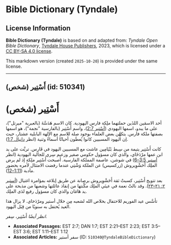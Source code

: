 # Bible Dictionary (Tyndale)

## License Information

**Bible Dictionary (Tyndale)** is based on and adapted from: _Tyndale Open Bible Dictionary_, [Tyndale House Publishers](https://tyndaleopenresources.com/), 2023, which is licensed under a [CC BY-SA 4.0 license](https://creativecommons.org/licenses/by-sa/4.0/legalcode.en).

This markdown version (created `2025-10-20`) is provided under the same license.



--------------------------------

## أَسْتِير (شخص) (id: 510341)

أَسْتِير (شخص)
==============

أحد الاسمَين اللذَين حملتهما ملِكة فارس اليهودية. كان الاسم هَدَسَّةَ (بالعبرية "ميرتل")، على ما يبدو، اسمها اليهودي ([أسْتير 2:7](https://ref.ly/Esth2:7))، واسم أَسْتِير (بالفارسية "نجمة")، هو اسمها بصفتها ملكة فارس. يتكهَّن بعض العلماء بوجود صلة للاسم مع الإلهة البابلية عشتار، حيث إن اليهود المسبيين كانوا يُعطَون أحيانًا أسماءً وثنية (انظر [دانيال 1:7](https://ref.ly/Dan1:7)).

كانت أَسْتِير يتيمة من سِبط بَنْيَامِين عاشت مع المسبيين اليهود في فَارِس. تربَّت على يد ابن عمها مرْدَخَاي، والذي كان مسؤول حكومي صغير وزعيم سِري للجالية اليهودية (انظر [أستير 3:5–6](https://ref.ly/Esth3:5-Esth3:6)) في شوشن، عاصمة المملكة الفارسية. أصبحت أَسْتِير ملِكة إذ لم يرض الملِك أَحَشْوِيروش (زركسيس) عن الملكة وَشْتِي عندما رفضت الامتثال لأمره بحضور مأدبة ([1:11–12](https://ref.ly/Esth1:11-Esth1:12)).

بعد تتويج أَسْتِير، كسبتْ ثقة أَحَشْوِيروش برصانة عن طريق إبلاغه بمؤامرة اغتيال ([أستير ٢: ٢١–٢٣](https://ref.ly/Esth2:21-Esth2:23)). وقد نالتْ نعمة في عينَي الملِك مكَّنتها من إنقاذ عائلتها وشعبها من مذبحة على يد هَامَان والذي كان مسؤول رفيع لدَى الملِك.

تأسَّس عيد الفوريم للاحتفال بخلاص الله لشعبه مِن خلال أستير ومرْدَخاي. لا يزال هذا العيد يُحتفل به سنويًا من قِبَل اليهود.

*انظر أيضًا* أَسْتِير، سِفر.

* **Associated Passages:** EST 2:7; DAN 1:7; EST 2:21–EST 2:23; EST 3:5–EST 3:6; EST 1:11–EST 1:12
* **Associated Articles:** سفر أستير (ID: `510340@TyndaleBibleDictionary`)

